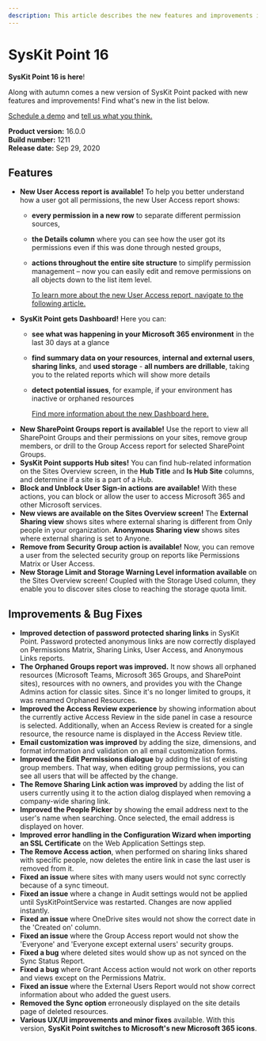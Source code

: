 ```yaml
---
description: This article describes the new features and improvements in SysKit Point version 16.
---
```


# SysKit Point 16

**SysKit Point 16 is here**!

Along with autumn comes a new version of SysKit Point packed with new features and improvements! Find what's new in the list below.

[Schedule a demo](https://www.syskit.com/products/point/request-a-demo/) and [tell us what you think.](https://www.syskit.com/company/contact-us/)

**Product version:** 16.0.0  
**Build number:** 1211  
**Release date:** Sep 29, 2020

## Features

* **New User Access report is available!** To help you better understand how a user got all permissions, the new User Access report shows:
  * **every permission in a new row** to separate different permission sources, 
  * **the Details column** where you can see how the user got its permissions even if this was done through nested groups, 
  * **actions throughout the entire site structure** to simplify permission management – now you can easily edit and remove permissions on all objects down to the list item level.

    [To learn more about the new User Access report, navigate to the following article.](../access-management/check-access-for-specific-user.md)
* **SysKit Point gets Dashboard!** Here you can:
  * **see what was happening in your Microsoft 365 environment** in the last 30 days at a glance  
  * **find summary data on your resources**, **internal and external users**, **sharing links**, and **used storage** - **all numbers are drillable**, taking you to the related reports which will show more details 
  * **detect potential issues**, for example, if your environment has inactive or orphaned resources
  
    [Find more information about the new Dashboard here.](../get-to-know-syskit-point/control-your-microsoft-365-environment.md)
* **New SharePoint Groups report is available!** Use the report to view all SharePoint Groups and their permissions on your sites, remove group members, or drill to the Group Access report for selected SharePoint Groups.
* **SysKit Point supports Hub sites!** You can find hub-related information on the Sites Overview screen, in the **Hub Title** and **Is Hub Site** columns, and determine if a site is a part of a Hub.
* **Block and Unblock User Sign-in actions are available!** With these actions, you can block or allow the user to access Microsoft 365 and other Microsoft services.
* **New views are available on the Sites Overview screen!** The **External Sharing view** shows sites where external sharing is different from Only people in your organization. **Anonymous Sharing view** shows sites where external sharing is set to Anyone.
* **Remove from Security Group action is available!** Now, you can remove a user from the selected security group on reports like Permissions Matrix or User Access.
* **New Storage Limit and Storage Warning Level information available** on the Sites Overview screen! Coupled with the Storage Used column, they enable you to discover sites close to reaching the storage quota limit.

## Improvements & Bug Fixes

* **Improved detection of password protected sharing links** in SysKit Point. Password protected anonymous links are now correctly displayed on Permissions Matrix, Sharing Links, User Access, and Anonymous Links reports.
* **The Orphaned Groups report was improved.** It now shows all orphaned resources \(Microsoft Teams, Microsoft 365 Groups, and SharePoint sites\), resources with no owners, and provides you with the Change Admins action for classic sites. Since it's no longer limited to groups, it was renamed Orphaned Resources.
* **Improved the Access Review experience** by showing information about the currently active Access Review in the side panel in case a resource is selected. Additionally, when an Access Review is created for a single resource, the resource name is displayed in the Access Review title.
* **Email customization was improved** by adding the size, dimensions, and format information and validation on all email customization forms.
* **Improved the Edit Permissions dialogue** by adding the list of existing group members. That way, when editing group permissions, you can see all users that will be affected by the change.
* **The Remove Sharing Link action was improved** by adding the list of users currently using it to the action dialog displayed when removing a company-wide sharing link.
* **Improved the People Picker** by showing the email address next to the user's name when searching. Once selected, the email address is displayed on hover.
* **Improved error handling in the Configuration Wizard when importing an SSL Certificate** on the Web Application Settings step.
* **The Remove Access action**, when performed on sharing links shared with specific people, now deletes the entire link in case the last user is removed from it.
* **Fixed an issue** where sites with many users would not sync correctly because of a sync timeout.
* **Fixed an issue** where a change in Audit settings would not be applied until SysKitPointService was restarted. Changes are now applied instantly.
* **Fixed an issue** where OneDrive sites would not show the correct date in the 'Created on' column.
* **Fixed an issue** where the Group Access report would not show the 'Everyone' and 'Everyone except external users' security groups.
* **Fixed a bug** where deleted sites would show up as not synced on the Sync Status Report.
* **Fixed a bug** where Grant Access action would not work on other reports and views except on the Permissions Matrix.
* **Fixed an issue** where the External Users Report would not show correct information about who added the guest users.
* **Removed the Sync option** erroneously displayed on the site details page of deleted resources.
* **Various UX/UI improvements and minor fixes** available. With this version, **SysKit Point switches to Microsoft's new Microsoft 365 icons**.

